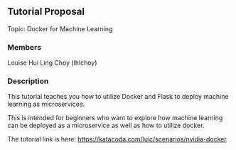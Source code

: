## Tutorial Proposal
Topic: Docker for Machine Learning


### Members
Louise Hui Ling Choy (lhlchoy)

### Description

This tutorial teaches you how to utilize Docker and Flask to deploy machine learning as microservices.

This is intended for beginners who want to explore how machine learning can be deployed as a microservice as well as how to utilize docker.


The tutorial link is here: https://katacoda.com/luic/scenarios/nvidia-docker


